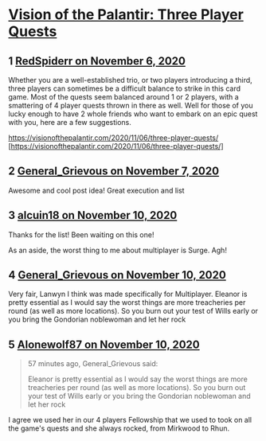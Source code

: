 # [Vision of the Palantir: Three Player Quests](https://community.fantasyflightgames.com/topic/312381-vision-of-the-palantir-three-player-quests/)

## 1 [RedSpiderr on November 6, 2020](https://community.fantasyflightgames.com/topic/312381-vision-of-the-palantir-three-player-quests/?do=findComment&comment=4011153)

Whether you are a well-established trio, or two players introducing a third, three players can sometimes be a difficult balance to strike in this card game. Most of the quests seem balanced around 1 or 2 players, with a smattering of 4 player quests thrown in there as well. Well for those of you lucky enough to have 2 whole friends who want to embark on an epic quest with you, here are a few suggestions.

https://visionofthepalantir.com/2020/11/06/three-player-quests/ [https://visionofthepalantir.com/2020/11/06/three-player-quests/]

## 2 [General_Grievous on November 7, 2020](https://community.fantasyflightgames.com/topic/312381-vision-of-the-palantir-three-player-quests/?do=findComment&comment=4011436)

Awesome and cool post idea! Great execution and list

## 3 [alcuin18 on November 10, 2020](https://community.fantasyflightgames.com/topic/312381-vision-of-the-palantir-three-player-quests/?do=findComment&comment=4012360)

Thanks for the list! Been waiting on this one!

As an aside, the worst thing to me about multiplayer is Surge. Agh!

## 4 [General_Grievous on November 10, 2020](https://community.fantasyflightgames.com/topic/312381-vision-of-the-palantir-three-player-quests/?do=findComment&comment=4012796)

Very fair, Lanwyn I think was made specifically for Multiplayer. Eleanor is pretty essential as I would say the worst things are more treacheries per round (as well as more locations). So you burn out your test of Wills early or you bring the Gondorian noblewoman and let her rock

## 5 [Alonewolf87 on November 10, 2020](https://community.fantasyflightgames.com/topic/312381-vision-of-the-palantir-three-player-quests/?do=findComment&comment=4012825)

> 57 minutes ago, General_Grievous said:
> 
> Eleanor is pretty essential as I would say the worst things are more treacheries per round (as well as more locations). So you burn out your test of Wills early or you bring the Gondorian noblewoman and let her rock

I agree we used her in our 4 players Fellowship that we used to took on all the game's quests and she always rocked, from Mirkwood to Rhun.


